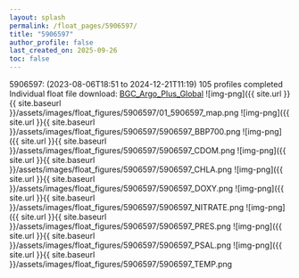 ```yaml
---
layout: splash
permalink: /float_pages/5906597/
title: "5906597"
author_profile: false
last_created_on: 2025-09-26
toc: false
---
```

 
5906597:  (2023-08-06T18:51 to 2024-12-21T11:19)
105 profiles completed
Individual float file download: [BGC_Argo_Plus_Global](https://ftp.soest.hawaii.edu/bgc_argo_plus/Individual_Floats/outliers_removed/5906597_Sprof_processed.nc)
![img-png]({{ site.url }}{{ site.baseurl }}/assets/images/float_figures/5906597/01_5906597_map.png
![img-png]({{ site.url }}{{ site.baseurl }}/assets/images/float_figures/5906597/5906597_BBP700.png
![img-png]({{ site.url }}{{ site.baseurl }}/assets/images/float_figures/5906597/5906597_CDOM.png
![img-png]({{ site.url }}{{ site.baseurl }}/assets/images/float_figures/5906597/5906597_CHLA.png
![img-png]({{ site.url }}{{ site.baseurl }}/assets/images/float_figures/5906597/5906597_DOXY.png
![img-png]({{ site.url }}{{ site.baseurl }}/assets/images/float_figures/5906597/5906597_NITRATE.png
![img-png]({{ site.url }}{{ site.baseurl }}/assets/images/float_figures/5906597/5906597_PRES.png
![img-png]({{ site.url }}{{ site.baseurl }}/assets/images/float_figures/5906597/5906597_PSAL.png
![img-png]({{ site.url }}{{ site.baseurl }}/assets/images/float_figures/5906597/5906597_TEMP.png
